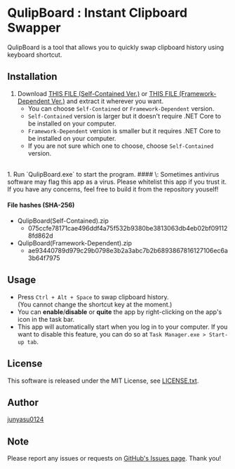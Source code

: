 # QulipBoard : Instant Clipboard Swapper

QulipBoard is a tool that allows you to quickly swap clipboard history using keyboard shortcut.

## Installation

1. Download [THIS FILE (Self-Contained Ver.)](Application/QulipBoard(Self-Contained).zip) or [THIS FILE (Framework-Dependent Ver.)](Application/QulipBoard(Framework-Dependent).zip) and extract it wherever you want.
	* You can choose `Self-Contained` or `Framework-Dependent` version. 
	* `Self-Contained` version is larger but it doesn't require .NET Core to be installed on your computer.
	* `Framework-Dependent` version is smaller but it requires .NET Core to be installed on your computer.
	* If you are not sure which one to choose, choose `Self-Contained` version.
<br>
1. Run `QulipBoard.exe` to start the program.
#### \<Attention\>: Sometimes antivirus software may flag this app as a virus. Please whitelist this app if you trust it. If you have any concerns, feel free to build it from the repository youself!

#### File hashes (SHA-256)
* QulipBoard(Self-Contained).zip
	* 075ccfe78171cae496ddf4a75f532b9380be3813063db4eb02bf091128fd862d
* QulipBoard(Framework-Dependent).zip
	* ae93440789d979c29b0798e3b2a3abc7b2b6893867816127106ec6a3b64f7975

## Usage
* Press `Ctrl + Alt + Space` to swap clipboard history.						
(You cannot change the shortcut key at the moment.)
* You can **enable**\/**disable** or **quite** the app by right-clicking on the app's icon in the task bar.
* This app will automatically start when you log in to your computer. If you want to disable this feature, you can do so at `Task Manager.exe > Start-up tab`.

## License

This software is released under the MIT License, see [LICENSE.txt](LICENSE.txt).

## Author

[junyasu0124](https://github.com/junyasu0124)

## Note

Please report any issues or requests on [GitHub's Issues page](https://github.com/junyasu0124/qulip-board/issues). Thank you!
